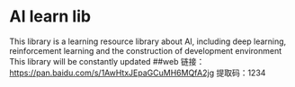 # AI learn lib
This library is a learning resource library about AI, including deep learning, reinforcement learning and the construction of development environment
This library will be constantly updated 
##web
链接：https://pan.baidu.com/s/1AwHtxJEpaGCuMH6MQfA2jg 
提取码：1234
